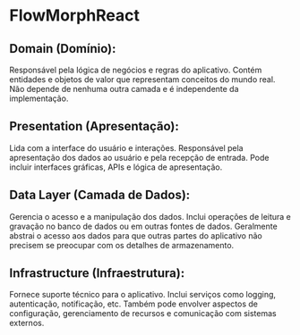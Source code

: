 # FlowMorphReact


## Domain (Domínio):

Responsável pela lógica de negócios e regras do aplicativo.
Contém entidades e objetos de valor que representam conceitos do mundo real.
Não depende de nenhuma outra camada e é independente da implementação.

## Presentation (Apresentação):

Lida com a interface do usuário e interações.
Responsável pela apresentação dos dados ao usuário e pela recepção de entrada.
Pode incluir interfaces gráficas, APIs e lógica de apresentação.

## Data Layer (Camada de Dados):

Gerencia o acesso e a manipulação dos dados.
Inclui operações de leitura e gravação no banco de dados ou em outras fontes de dados.
Geralmente abstrai o acesso aos dados para que outras partes do aplicativo não precisem se preocupar com os detalhes de armazenamento.

## Infrastructure (Infraestrutura):

Fornece suporte técnico para o aplicativo.
Inclui serviços como logging, autenticação, notificação, etc.
Também pode envolver aspectos de configuração, gerenciamento de recursos e comunicação com sistemas externos.